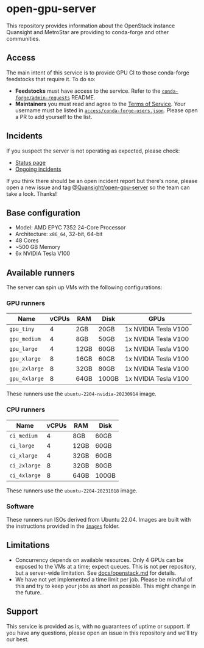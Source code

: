 # open-gpu-server

This repository provides information about the OpenStack instance Quansight and MetroStar are providing to conda-forge and other communities.

## Access

The main intent of this service is to provide GPU CI to those conda-forge feedstocks that require it. To do so:

- **Feedstocks** must have access to the service. Refer to the [`conda-forge/admin-requests`](https://github.com/conda-forge/admin-requests) README.
- **Maintainers** you must read and agree to the [Terms of Service](./TOS.md). Your username must be listed in [`access/conda-forge-users.json`](./access/conda-forge-users.json). Please open a PR to add yourself to the list.

## Incidents

If you suspect the server is not operating as expected, please check:

- [Status page](https://ci-status.quansight.dev/)
- [Ongoing incidents](https://github.com/Quansight/open-gpu-server/issues?q=is%3Aopen+is%3Aissue+label%3Aincident%3Adegraded-performance%2Cincident%3Ainvestigating%2Cincident%3Amajor-outage+sort%3Aupdated-desc)

If you think there should be an open incident report but there's none, please open a new issue and tag [@Quansight/open-gpu-server](https://github.com/orgs/Quansight/teams/open-gpu-server) so the team can take a look. Thanks!

## Base configuration

- Model: AMD EPYC 7352 24-Core Processor
- Architecture: `x86_64`, 32-bit, 64-bit
- 48 Cores
- ~500 GB Memory
- 6x NVIDIA Tesla V100

## Available runners

The server can spin up VMs with the following configurations:

### GPU runners

| Name          | vCPUs | RAM  | Disk  | GPUs                 |
| ------------  | ----- | ---- | ----- | -------------------- |
| `gpu_tiny`    | 4     | 2GB  | 20GB  | 1x NVIDIA Tesla V100 |
| `gpu_medium`  | 4     | 8GB  | 50GB  | 1x NVIDIA Tesla V100 |
| `gpu_large`   | 4     | 12GB | 60GB  | 1x NVIDIA Tesla V100 |
| `gpu_xlarge`  | 8     | 16GB | 60GB  | 1x NVIDIA Tesla V100 |
| `gpu_2xlarge` | 8     | 32GB | 80GB  | 1x NVIDIA Tesla V100 |
| `gpu_4xlarge` | 8     | 64GB | 100GB | 1x NVIDIA Tesla V100 |

These runners use the `ubuntu-2204-nvidia-20230914` image.

### CPU runners

| Name         | vCPUs | RAM  | Disk   |
| ------------ | ----- | ---- | ------ |
| `ci_medium`  | 4     | 8GB  | 60GB   |
| `ci_large`   | 4     | 12GB | 60GB   |
| `ci_xlarge`  | 4     | 32GB | 60GB   |
| `ci_2xlarge` | 8     | 32GB | 80GB   |
| `ci_4xlarge` | 8     | 64GB | 100GB  |

These runners use the `ubuntu-2204-20231018` image.

### Software

These runners run ISOs derived from Ubuntu 22.04. Images are built with the instructions provided in the [`images`](./images) folder.

## Limitations

* Concurrency depends on available resources. Only 4 GPUs can be exposed to the VMs at a time; expect queues. This is not per repository, but a server-wide limitation. See [docs/openstack.md](/docs/openstack.md) for details.
* We have not yet implemented a time limit per job. Please be mindful of this and try to keep your jobs as short as possible. This might change in the future.

## Support

This service is provided as is, with no guarantees of uptime or support. If you have any questions, please open an issue in this repository and we'll try our best.
